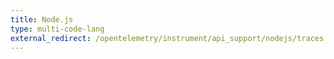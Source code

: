 ```yaml
---
title: Node.js
type: multi-code-lang
external_redirect: /opentelemetry/instrument/api_support/nodejs/traces
---
```

